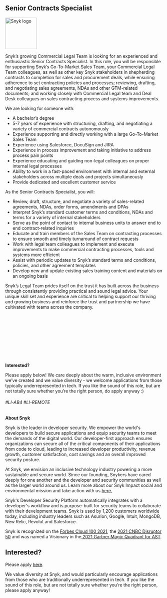 Senior Contracts Specialist 
---

<img src="https://res.cloudinary.com/snyk/image/upload/v1537345894/press-kit/brand/logo-black.png" width="100" alt="Snyk logo" />

<p><span style="font-weight: 400;">Snyk’s growing Commercial Legal Team is looking for an experienced and enthusiastic Senior Contracts Specialist. In this role, you will be responsible for supporting Snyk’s Go-To-Market Sales Team, your Commercial Legal Team colleagues, as well as other key Snyk stakeholders in shepherding contracts to completion for sales and procurement deals, while ensuring adherence to set contracting policies and processes; reviewing, drafting, and negotiating sales agreements, NDAs and other GTM-related documents; and working closely with Commercial Legal team and Deal Desk colleagues on sales contracting process and systems improvements.</span><span style="font-weight: 400;"> </span><span style="font-weight: 400;"> </span><span style="font-weight: 400;"> </span></p>
<p><span style="font-weight: 400;">We are looking for someone with:</span></p>
<ul>
<li style="font-weight: 400;"><span style="font-weight: 400;">A bachelor’s degree</span><span style="font-weight: 400;"> </span><span style="font-weight: 400;"> </span><span style="font-weight: 400;"> </span><span style="font-weight: 400;"> </span><span style="font-weight: 400;"> </span><span style="font-weight: 400;"> </span></li>
<li style="font-weight: 400;"><span style="font-weight: 400;">5-7 years of experience with structuring, drafting, and negotiating a variety of commercial contracts autonomously</span><span style="font-weight: 400;"> </span><span style="font-weight: 400;"> </span><span style="font-weight: 400;"> </span><span style="font-weight: 400;"> </span><span style="font-weight: 400;"> </span><span style="font-weight: 400;"> </span><span style="font-weight: 400;"> </span></li>
<li style="font-weight: 400;"><span style="font-weight: 400;">Experience supporting and directly working with a large Go-To-Market Sales Team</span></li>
<li style="font-weight: 400;"><span style="font-weight: 400;">Experience using Salesforce, DocuSign and JIRA</span></li>
<li style="font-weight: 400;"><span style="font-weight: 400;">Experience in process improvement and taking initiative to address process pain points</span></li>
<li style="font-weight: 400;"><span style="font-weight: 400;">Experience educating and guiding non-legal colleagues on proper internal legal processes</span></li>
<li style="font-weight: 400;"><span style="font-weight: 400;">Ability to work in a fast-paced environment with internal and external stakeholders across multiple deals and projects simultaneously</span></li>
<li style="font-weight: 400;"><span style="font-weight: 400;">Provide dedicated and excellent customer service</span></li>
</ul>
<p><span style="font-weight: 400;">As the Senior Contracts Specialist, you will:</span></p>
<ul>
<li style="font-weight: 400;"><span style="font-weight: 400;">Review, draft, structure, and negotiate a variety of sales-related agreements, NDAs, order forms, amendments and DPAs</span></li>
<li style="font-weight: 400;"><span style="font-weight: 400;">Interpret Snyk’s standard customer terms and conditions, NDAs and terms for a variety of internal stakeholders</span></li>
<li style="font-weight: 400;"><span style="font-weight: 400;">Serve as the point of contact to internal business units to answer end to end contract-related inquiries&nbsp;</span></li>
<li style="font-weight: 400;"><span style="font-weight: 400;">Educate and train members of the Sales Team on contracting processes to ensure smooth and timely turnaround of contract requests</span></li>
<li style="font-weight: 400;"><span style="font-weight: 400;">Work with legal team colleagues to implement and execute improvements to make commercial contracting processes, tools and systems more efficient</span></li>
<li style="font-weight: 400;"><span style="font-weight: 400;">Assist with periodic updates to Snyk’s standard terms and conditions, policies, and other agreement templates</span></li>
<li style="font-weight: 400;"><span style="font-weight: 400;">Develop new and update existing sales training content and materials on an ongoing basis</span></li>
</ul>
<p><span style="font-weight: 400;">Snyk’s Legal Team prides itself on the trust it has built across the business through consistently providing practical and sound legal advice. Your unique skill set and experience are critical to helping support our thriving and growing business and reinforce the trust and partnership we have cultivated with teams across the company.</span><span style="font-weight: 400;"> </span><span style="font-weight: 400;"> </span><span style="font-weight: 400;"> </span><span style="font-weight: 400;"> </span><span style="font-weight: 400;"> </span><span style="font-weight: 400;"> </span></p>
<p>&nbsp;</p>
<p>&nbsp;</p>
<p>&nbsp;</p>
<p>&nbsp;</p>
<p>&nbsp;</p>
<p><strong>Interested?</strong></p>
<p><span style="font-weight: 400;">Please apply below! We care deeply about the warm, inclusive environment we’ve created and we value diversity - we welcome applications from those typically underrepresented in tech. If you like the sound of this role, but are not totally sure whether you’re the right person, do apply anyway :)</span></p>
<h6><span style="font-weight: 400;">#LI-AB4 #LI-REMOTE</span></h6><div class="content-conclusion"><p><strong>About Snyk</strong></p>
<p><span style="font-weight: 400;">Snyk is the leader in developer security. We empower the world's developers to build secure applications and equip security teams to meet the demands of the digital world. Our developer-first approach ensures organizations can secure all of the critical components of their applications from code to cloud, leading to increased developer productivity, revenue growth, customer satisfaction, cost savings and an overall improved security posture.&nbsp;</span></p>
<p><span style="font-weight: 400;">At Snyk, we envision an inclusive technology industry powering a more sustainable and secure world.</span> <span style="font-weight: 400;">Since our founding, Snykers have cared deeply for one another and the developer and security communities as well as the larger world around us. Learn more about our Snyk Impact social and environmental mission and take action with us </span><a href="https://snyk.io/about/snyk-impact/"><span style="font-weight: 400;">here.</span></a></p>
<p><span style="font-weight: 400;">Snyk's Developer Security Platform automatically integrates with a developer's workflow and is purpose-built for security teams to collaborate with their development teams. Snyk is used by 1,200 customers worldwide today, including industry leaders such as Asurion, Google, Intuit, MongoDB, New Relic, Revolut and Salesforce.</span></p>
<p><span style="font-weight: 400;">Snyk is recognized on the </span><a href="https://www.forbes.com/cloud100/#6f24b5ba5f94"><span style="font-weight: 400;">Forbes Cloud 100 2021</span></a><span style="font-weight: 400;">, the </span><a href="https://www.cnbc.com/2021/05/25/these-are-the-2021-cnbc-disruptor-50-companies.html"><span style="font-weight: 400;">2021 CNBC Disruptor 50</span></a><span style="font-weight: 400;"> and was named a Visionary in the</span><a href="https://snyk.io/blog/snyk-visionary-2021-gartner-magic-quadrant-for-ast/"><span style="font-weight: 400;"> 2021 Gartner Magic Quadrant for AST</span></a><span style="font-weight: 400;">.</span></p></div>

Interested?
---

Please apply [here](https://boards.greenhouse.io/snyk/jobs/6298791002#app).

We value diversity at Snyk, and would particularly encourage applications from those who are traditionally underrepresented in tech.
If you like the sound of this role, but are not totally sure whether you’re the right person, please apply anyway!
